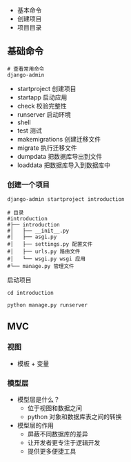 
- 基本命令
- 创建项目
- 项目目录


## 基础命令

```shell
# 查看常用命令
django-admin
```

- startproject 创建项目
- startapp 启动应用
- check 校验完整性
- runserver 启动环境
- shell 
- test 测试
- makemigrations 创建迁移文件
- migrate 执行迁移文件
- dumpdata 把数据库导出到文件
- loaddata 把数据库导入到数据库中

### 创建一个项目

```shell
django-admin startproject introduction

# 目录
#introduction
#├── introduction
#│   ├── __init__.py
#│   ├── asgi.py
#│   ├── settings.py 配置文件
#│   ├── urls.py 路由文件
#│   └── wsgi.py wsgi 应用
#└── manage.py 管理文件
```

启动项目
```shell
cd introduction

python manage.py runserver
```



## MVC


### 视图

- 模板 + 变量

### 模型层
- 模型层是什么？
    - 位于视图和数据之间
    - python 对象和数据库表之间的转换
- 模型层的作用
    - 屏蔽不同数据库的差异
    - 让开发者更专注于逻辑开发 
    - 提供更多便捷工具